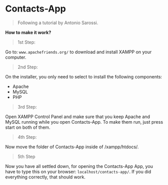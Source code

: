 # Contacts-App
> Following a tutorial by Antonio Sarossi.

**How to make it work?**
> 1st Step: 
> 
Go to: `www.apachefriends.org/` to download and install XAMPP on your computer.

> 2nd Step: 
> 
On the installer, you only need to select to install the following components:
<ul>
  <li>Apache</li>
  <li>MySQL</li>
  <li>PHP</li>
</ul>

> 3rd Step: 
> 
Open XAMPP Control Panel and make sure that you keep Apache and MySQL running while you open Contacts-App. To make them run, just press start on both of them.

> 4th Step: 
> 
Now move the folder of Contacts-App inside of /xampp/htdocs/.

> 5th Step 
> 
Now you have all settled down, for opening the Contacts-App App, you have to type this on your browser: `localhost/contacts-app/`. If you did everything correctly, that should work.

